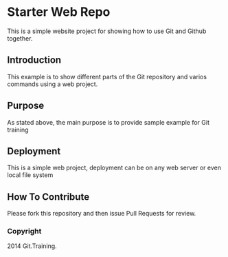 # Starter Web Repo

This is a simple website project for showing how to use Git and Github together.

## Introduction

This example is to show different parts of the Git repository and varios commands using a web project.

## Purpose

As stated above, the main purpose is to provide sample example for Git training

## Deployment

This is a simple web project, deployment can be on any web server or even local file system

## How To Contribute

Please fork this repository and then issue Pull Requests for review.

### Copyright

2014 Git.Training.
